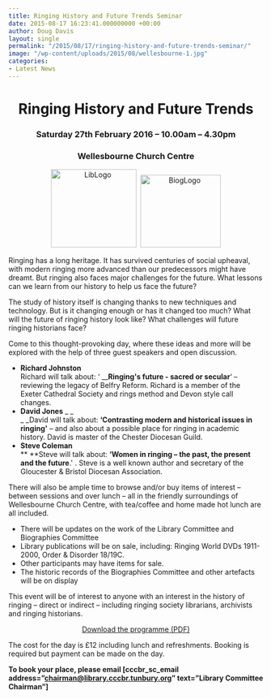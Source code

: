 ```yaml
---
title: Ringing History and Future Trends Seminar
date: 2015-08-17 16:23:41.000000000 +00:00
author: Doug Davis
layout: single
permalink: "/2015/08/17/ringing-history-and-future-trends-seminar/"
image: "/wp-content/uploads/2015/08/wellesbourne-1.jpg"
categories:
- Latest News
---
```

<h1 align="center">
  <strong>Ringing History and Future Trends</strong>
</h1>

<h3 align="center">
  Saturday 27th February 2016 – 10.00am – 4.30pm
</h3>

<h3 align="center">
  Wellesbourne Church Centre
</h3>

<p style="text-align: center;">
  <a href="https://cccbr.org.uk/wp-content/uploads/2016/10/LibLogo.png"><img loading="lazy" class="alignnone size-full wp-image-158" src="https://cccbr.org.uk/wp-content/uploads/2016/10/LibLogo.png" alt="LibLogo" width="169" height="154" /></a>  <a href="https://cccbr.org.uk/wp-content/uploads/2016/10/BiogLogo.png"><img loading="lazy" class="alignnone size-full wp-image-159" src="https://cccbr.org.uk/wp-content/uploads/2016/10/BiogLogo.png" alt="BiogLogo" width="159" height="143" /></a>
</p>

Ringing has a long heritage. It has survived centuries of social upheaval, with modern ringing more advanced than our predecessors might have dreamt. But ringing also faces major challenges for the future. What lessons can we learn from our history to help us face the future?

The study of history itself is changing thanks to new techniques and technology. But is it changing enough or has it changed too much? What will the future of ringing history look like? What challenges will future ringing historians face?

Come to this thought-provoking day, where these ideas and more will be explored with the help of three guest speakers and open discussion.

  * **Richard Johnston**  
    Richard will talk about: &#8216; __**Ringing&apos;s future - sacred or secular**&#8216; – reviewing the legacy of Belfry Reform. Richard is a member of the Exeter Cathedral Society and rings method and Devon style call changes.
  * **David Jones** _ _  
    _ _David will talk about: **&#8216;Contrasting modern and historical issues in ringing&apos;** – and also about a possible place for ringing in academic history. David is master of the Chester Diocesan Guild.
  * **Steve Coleman**  
    ** **Steve will talk about: **&#8216;Women in ringing – the past, the present and the future**.&apos; . Steve is a well known author and secretary of the Gloucester & Bristol Diocesan Association.

There will also be ample time to browse and/or buy items of interest – between sessions and over lunch – all in the friendly surroundings of Wellesbourne Church Centre, with tea/coffee and home made hot lunch are all included.

  * There will be updates on the work of the Library Committee and Biographies Committee
  * Library publications will be on sale, including: Ringing World DVDs 1911-2000, Order & Disorder 18/19C.
  * Other participants may have items for sale.
  * The historic records of the Biographies Committee and other artefacts will be on display

This event will be of interest to anyone with an interest in the history of ringing – direct or indirect – including ringing society librarians, archivists and ringing historians.

<p style="text-align: center;">
  <a href="https://cccbr.org.uk/wp-content/uploads/2016/05/programme.pdf" target="_blank">Download the programme (PDF)</a>
</p>

The cost for the day is £12 including lunch and refreshments. Booking is required but payment can be made on the day.

**To book your place, please email [cccbr\_sc\_email address=&#8221;chairman@library.cccbr.tunbury.org&#8221; text=&#8221;Library Committee Chairman&#8221;]**

<h3 align="center">
</h3>
